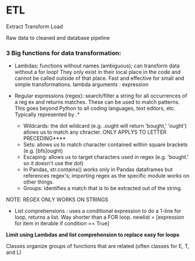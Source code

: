 # ETL
Extract
Transform
Load

Raw data to cleaned and database pipeline

### 3 Big functions for data transformation:
- Lambdas: functions without names (ambiguous); can transform data without a for loop! They only exist in their local place in the code and cannot be called outside of that place. Fast and effective for small and simple transformations.
lambda arguments : expression

- Regular expressions (regex): search/filter a string for all occurrences of a reg ex and returns matches. These can be used to match patterns. This goes beyond Python to all coding languages, text editors, etc. Typically represented by .*
    - Wildcards: the dot wildcard (e.g. .ought will return 'bought,' 'ought') allows us to match any chracter. ONLY APPLYS TO LETTER PRECEDING****
    - Sets: allows us to match character contained within square brackets (e.g. [bfs]ought)
    - Escaping: allows us to target characters used in regex (e.g. 'bought\.' so it doesn't use the dot)
    - In Pandas, str.contains() works only in Pandas dataframes but references regex's; importing regex as the specific module works on other things.
    - Groups: identifies a match that is to be extracted out of the string.

NOTE: REGEX ONLY WORKS ON STRINGS

- List comprehensions : uses a conditional expression to do a 1-line for loop, returns a list. Way shorter than a FOR loop.
newlist = [expression for item in iterable if condition == True]

**Limit using Lambdas and list comprehension to replace easy for loops**

Classes organize groups of functions that are related (often classes for E, T, and L)

